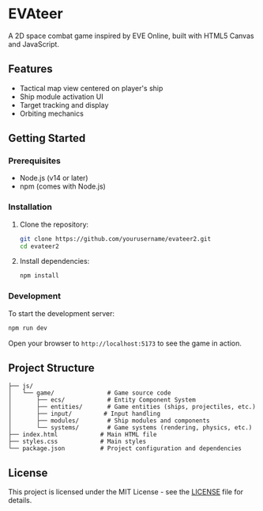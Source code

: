 # EVAteer

A 2D space combat game inspired by EVE Online, built with HTML5 Canvas and JavaScript.

## Features

- Tactical map view centered on player's ship
- Ship module activation UI
- Target tracking and display
- Orbiting mechanics

## Getting Started

### Prerequisites

- Node.js (v14 or later)
- npm (comes with Node.js)

### Installation

1. Clone the repository:
   ```bash
   git clone https://github.com/yourusername/evateer2.git
   cd evateer2
   ```

2. Install dependencies:
   ```bash
   npm install
   ```

### Development

To start the development server:
```bash
npm run dev
```

Open your browser to `http://localhost:5173` to see the game in action.

## Project Structure

```
├── js/
│   └── game/               # Game source code
│       ├── ecs/            # Entity Component System
│       ├── entities/       # Game entities (ships, projectiles, etc.)
│       ├── input/         # Input handling
│       ├── modules/        # Ship modules and components
│       └── systems/        # Game systems (rendering, physics, etc.)
├── index.html            # Main HTML file
├── styles.css            # Main styles
└── package.json          # Project configuration and dependencies
```

## License

This project is licensed under the MIT License - see the [LICENSE](LICENSE) file for details.

